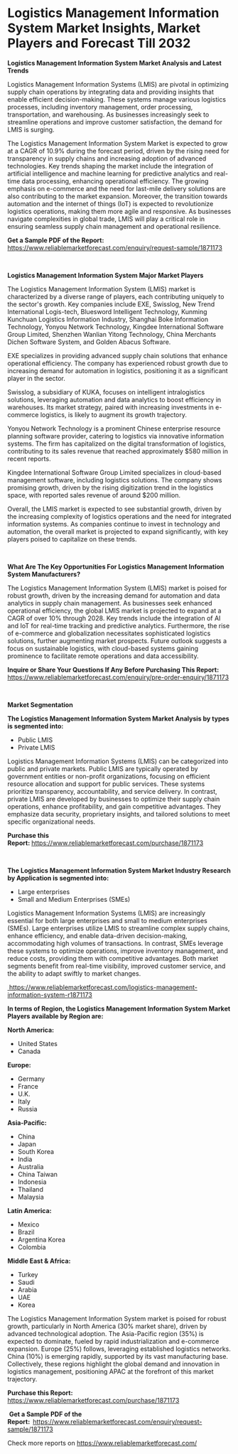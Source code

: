 <p><h1>Logistics Management Information System Market Insights, Market Players and Forecast Till 2032</h1></p><p><strong>Logistics Management Information System Market Analysis and Latest Trends</strong></p>
<p><p>Logistics Management Information Systems (LMIS) are pivotal in optimizing supply chain operations by integrating data and providing insights that enable efficient decision-making. These systems manage various logistics processes, including inventory management, order processing, transportation, and warehousing. As businesses increasingly seek to streamline operations and improve customer satisfaction, the demand for LMIS is surging.</p><p>The Logistics Management Information System Market is expected to grow at a CAGR of 10.9% during the forecast period, driven by the rising need for transparency in supply chains and increasing adoption of advanced technologies. Key trends shaping the market include the integration of artificial intelligence and machine learning for predictive analytics and real-time data processing, enhancing operational efficiency. The growing emphasis on e-commerce and the need for last-mile delivery solutions are also contributing to the market expansion. Moreover, the transition towards automation and the internet of things (IoT) is expected to revolutionize logistics operations, making them more agile and responsive. As businesses navigate complexities in global trade, LMIS will play a critical role in ensuring seamless supply chain management and operational resilience.</p></p>
<p><strong>Get a Sample PDF of the Report:&nbsp;</strong> <a href="https://www.reliablemarketforecast.com/enquiry/request-sample/1871173?utm_campaign=3170&utm_medium=2&utm_source=Github&utm_content=ia&utm_term=11032025&utm_id=logistics-management-information-system">https://www.reliablemarketforecast.com/enquiry/request-sample/1871173</a></p>
<p>&nbsp;</p>
<p><strong>Logistics Management Information System Major Market Players</strong></p>
<p><p>The Logistics Management Information System (LMIS) market is characterized by a diverse range of players, each contributing uniquely to the sector's growth. Key companies include EXE, Swisslog, New Trend International Logis-tech, Bluesword Intelligent Technology, Kunming Kunchuan Logistics Information Industry, Shanghai Boke Information Technology, Yonyou Network Technology, Kingdee International Software Group Limited, Shenzhen Wanlian Yitong Technology, China Merchants Dichen Software System, and Golden Abacus Software.</p><p>EXE specializes in providing advanced supply chain solutions that enhance operational efficiency. The company has experienced robust growth due to increasing demand for automation in logistics, positioning it as a significant player in the sector.</p><p>Swisslog, a subsidiary of KUKA, focuses on intelligent intralogistics solutions, leveraging automation and data analytics to boost efficiency in warehouses. Its market strategy, paired with increasing investments in e-commerce logistics, is likely to augment its growth trajectory.</p><p>Yonyou Network Technology is a prominent Chinese enterprise resource planning software provider, catering to logistics via innovative information systems. The firm has capitalized on the digital transformation of logistics, contributing to its sales revenue that reached approximately $580 million in recent reports.</p><p>Kingdee International Software Group Limited specializes in cloud-based management software, including logistics solutions. The company shows promising growth, driven by the rising digitization trend in the logistics space, with reported sales revenue of around $200 million.</p><p>Overall, the LMIS market is expected to see substantial growth, driven by the increasing complexity of logistics operations and the need for integrated information systems. As companies continue to invest in technology and automation, the overall market is projected to expand significantly, with key players poised to capitalize on these trends.</p></p>
<p>&nbsp;</p>
<p><strong>What Are The Key Opportunities For Logistics Management Information System Manufacturers?</strong></p>
<p><p>The Logistics Management Information System (LMIS) market is poised for robust growth, driven by the increasing demand for automation and data analytics in supply chain management. As businesses seek enhanced operational efficiency, the global LMIS market is projected to expand at a CAGR of over 10% through 2028. Key trends include the integration of AI and IoT for real-time tracking and predictive analytics. Furthermore, the rise of e-commerce and globalization necessitates sophisticated logistics solutions, further augmenting market prospects. Future outlook suggests a focus on sustainable logistics, with cloud-based systems gaining prominence to facilitate remote operations and data accessibility.</p></p>
<p><strong>Inquire or Share Your Questions If Any Before Purchasing This Report:</strong> <a href="https://www.reliablemarketforecast.com/enquiry/pre-order-enquiry/1871173?utm_campaign=3170&utm_medium=2&utm_source=Github&utm_content=ia&utm_term=11032025&utm_id=logistics-management-information-system">https://www.reliablemarketforecast.com/enquiry/pre-order-enquiry/1871173</a></p>
<p>&nbsp;</p>
<p><strong>Market Segmentation</strong></p>
<p><strong>The Logistics Management Information System Market Analysis by types is segmented into:</strong></p>
<p><ul><li>Public LMIS</li><li>Private LMIS</li></ul></p>
<p><p>Logistics Management Information Systems (LMIS) can be categorized into public and private markets. Public LMIS are typically operated by government entities or non-profit organizations, focusing on efficient resource allocation and support for public services. These systems prioritize transparency, accountability, and service delivery. In contrast, private LMIS are developed by businesses to optimize their supply chain operations, enhance profitability, and gain competitive advantages. They emphasize data security, proprietary insights, and tailored solutions to meet specific organizational needs.</p></p>
<p><strong>Purchase this Report:&nbsp;</strong><a href="https://www.reliablemarketforecast.com/purchase/1871173?utm_campaign=3170&utm_medium=2&utm_source=Github&utm_content=ia&utm_term=11032025&utm_id=logistics-management-information-system">https://www.reliablemarketforecast.com/purchase/1871173</a></p>
<p>&nbsp;</p>
<p><strong>The Logistics Management Information System Market Industry Research by Application is segmented into:</strong></p>
<p><ul><li>Large enterprises</li><li>Small and Medium Enterprises (SMEs)</li></ul></p>
<p><p>Logistics Management Information Systems (LMIS) are increasingly essential for both large enterprises and small to medium enterprises (SMEs). Large enterprises utilize LMIS to streamline complex supply chains, enhance efficiency, and enable data-driven decision-making, accommodating high volumes of transactions. In contrast, SMEs leverage these systems to optimize operations, improve inventory management, and reduce costs, providing them with competitive advantages. Both market segments benefit from real-time visibility, improved customer service, and the ability to adapt swiftly to market changes.</p></p>
<p><a href="https://www.reliablemarketforecast.com/logistics-management-information-system-r1871173?utm_campaign=3170&utm_medium=2&utm_source=Github&utm_content=ia&utm_term=11032025&utm_id=logistics-management-information-system">&nbsp;https://www.reliablemarketforecast.com/logistics-management-information-system-r1871173</a></p>
<p><strong>In terms of Region, the Logistics Management Information System Market Players available by Region are:</strong></p>
<p>
    <p> <strong> North America: </strong>
        <ul>
            <li>United States</li>
            <li>Canada</li>
        </ul>
        </p> 
    <p> <strong> Europe: </strong>
        <ul>
            <li>Germany</li>
            <li>France</li>
            <li>U.K.</li>
            <li>Italy</li>
            <li>Russia</li>
        </ul>
        </p> 
    <p> <strong> Asia-Pacific: </strong>
        <ul>
            <li>China</li>
            <li>Japan</li>
            <li>South Korea</li>
            <li>India</li>
            <li>Australia</li>
            <li>China Taiwan</li>
            <li>Indonesia</li>
            <li>Thailand</li>
            <li>Malaysia</li>
        </ul>
        </p> 
    <p> <strong> Latin America: </strong>
        <ul>
            <li>Mexico</li>
            <li>Brazil</li>
            <li>Argentina Korea</li>
            <li>Colombia</li>
        </ul>
        </p> 
    <p> <strong> Middle East & Africa: </strong>
        <ul>
            <li>Turkey</li>
            <li>Saudi</li>
            <li>Arabia</li>
            <li>UAE</li>
            <li>Korea</li>
        </ul>
    </p>
    </p>
<p><p>The Logistics Management Information System market is poised for robust growth, particularly in North America (30% market share), driven by advanced technological adoption. The Asia-Pacific region (35%) is expected to dominate, fueled by rapid industrialization and e-commerce expansion. Europe (25%) follows, leveraging established logistics networks. China (10%) is emerging rapidly, supported by its vast manufacturing base. Collectively, these regions highlight the global demand and innovation in logistics management, positioning APAC at the forefront of this market trajectory.</p></p>
<p><strong>Purchase this Report: </strong><a href="https://www.reliablemarketforecast.com/purchase/1871173?utm_campaign=3170&utm_medium=2&utm_source=Github&utm_content=ia&utm_term=11032025&utm_id=logistics-management-information-system">https://www.reliablemarketforecast.com/purchase/1871173</a></p>
<p>&nbsp;<strong>Get a Sample PDF of the Report:&nbsp;&nbsp;</strong><a href="https://www.reliablemarketforecast.com/enquiry/request-sample/1871173?utm_campaign=3170&utm_medium=2&utm_source=Github&utm_content=ia&utm_term=11032025&utm_id=logistics-management-information-system">https://www.reliablemarketforecast.com/enquiry/request-sample/1871173</a></p>
<p><strong></strong></p>
<p>Check more reports on <a href="https://www.reliablemarketforecast.com/?utm_campaign=3170&utm_medium=2&utm_source=Github&utm_content=ia&utm_term=11032025&utm_id=logistics-management-information-system">https://www.reliablemarketforecast.com/</a></p>